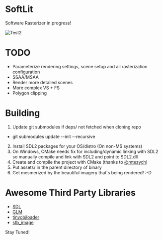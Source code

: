 # SoftLit

Software Rasterizer in progress!

![Test2](http://imgur.com/F1Mp2L8.gif)

# TODO
- Parameterize rendering settings, scene setup and all rasterization configuration
- SSAA/MSAA
- Render more detailed scenes
- More complex VS + FS
- Polygon clipping

# Building
1) Update git submodules if deps/ not fetched when cloning repo
  - git submodules update --init --recursive
2) Install SDL2 packages for your OS/distro (On non-MS systems)
3) On Windows, CMake needs fix for including/dynamic linking with SDL2 so manually compile and link with SDL2 and point to SDL2.dll
4) Create and compile the project with CMake (thanks to [@mtezych](https://github.com/mtezych))
5) Put assets/ in the parent directory of binary
6) Get mesmerized by the beautiful imagery that's being rendered! :-D

# Awesome Third Party Libraries 
- [SDL](https://www.libsdl.org/)
- [GLM](http://glm.g-truc.net/0.9.8/index.html)
- [tinyobjloader](http://syoyo.github.io/tinyobjloader/)
- [stb_image](https://github.com/nothings/stb)

Stay Tuned!
